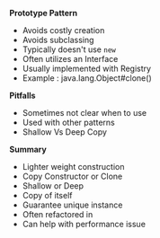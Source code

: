 **Prototype Pattern**
* Avoids costly creation
* Avoids subclassing
* Typically doesn't use `new`
* Often utilizes an Interface
* Usually implemented with Registry
* Example : java.lang.Object#clone()


**Pitfalls**

* Sometimes not clear when to use
* Used with other patterns
* Shallow Vs Deep Copy

**Summary**

* Lighter weight construction
* Copy Constructor or Clone
* Shallow or Deep
* Copy of itself
* Guarantee  unique instance
* Often refactored in 
* Can help with performance issue
